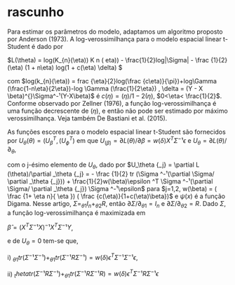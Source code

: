# rascunho


Para estimar os parâmetros do modelo,  adaptamos um algoritmo proposto por Anderson (1973). A log-verossimilhança para o modelo espacial linear t-Student é dado por 

$L(\theta) = log(K_{n}(\eta)) K n ( eta)) - \frac{1}{2}log|\Sigma| - \frac {1}{2} (\eta) (1 + n\eta) log(1 + c(\eta) \delta) $

com $log(k_{n}(\eta)) = frac {\eta}{2}log(\frac {c\eta)}{\pi})+log\Gamma (\frac{1-n\eta}{2\eta})-log \Gamma (\frac{1}{2\eta}) , \delta = (Y - X \beta)^{}\Sigma^-¹(Y-X\beta)$ é $c(\eta) = (\eta)/1-2(\eta)$, $0<\eta< \frac{1}{2}$. Conforme observado por Zellner (1976), a função log-verossimilhança é uma função decrescente de $(\eta)$, e então não pode ser estimado por máximo verossimilhança. Veja também De Bastiani et al. (2015).

As funções escores para o modelo espacial linear t-Student são fornecidos por $U_{\theta}(\theta)=(U^T_\beta,(U^T_\phi)$ em que 
 $U_(\beta)=\partial L (\theta) / \partial \beta = w(\delta) X^T \Sigma^-¹\epsilon$ e $U_\theta= \partial L (\theta)/\partial _\theta$,

 com o j-ésimo elemento de $U_\theta$, dado por $U_\theta {_j} = \partial L (\theta)/\partial _\theta {_j} = - \frac {1}{2} tr (\Sigma ^-¹(\partial \Sigma/ \partial _\theta {_j})) + \frac{1}{2}w(\beta)\epsilon ^T \Sigma ^-¹(\partial \Sigma/ \partial _\theta {_j}) \Sigma ^-¹\epsilon$ para $j=1,2, w(\beta) = ( \frac {1+ \eta n}{ \eta }) ( \frac {c(\eta)}{1+c(\eta)\beta})$ e $\psi(x)$ é a função Digama. Nesse artigo, $\Sigma = _\theta{_1} I _n + _\theta {_2} R$, então $\partial \Sigma/\partial _\theta {_1} = I_n$ e $\partial \Sigma/ \partial _\theta{_2} =R$. Dado $\Sigma$, a função log-verossimilhança é maximizada em 

 $\hat{\beta} = (X^T\Sigma^-¹X)^-¹X^T\Sigma^-¹Y$, 

 e de $U_\theta =0$ tem-se que,

 i) $_\theta{_1} tr(\Sigma^-¹\Sigma ^-¹) + _\theta {_1} tr(\Sigma^-¹ R \Sigma ^-¹) = w(\delta) \epsilon^T\Sigma ^-¹\Sigma ^-¹ \epsilon$,
 
 ii) ${_theta} tr(\Sigma^-¹R\Sigma ^-¹) + _\theta {_1} tr(\Sigma^-¹ R \Sigma ^-¹R) = w(\delta) \epsilon^T\Sigma ^-¹R\Sigma ^-¹ \epsilon$
